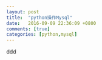 ```yaml
---
layout: post
title:  "python操作Mysql"
date:   2016-09-09 22:36:09 +0800
comments: [true]
categories: [python,mysql]
---
```


ddd
